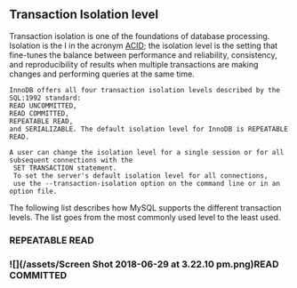 ## Transaction Isolation level

Transaction isolation is one of the foundations of database processing. Isolation is the I in the acronym [ACID](https://dev.mysql.com/doc/refman/8.0/en/glossary.html#glos_acid); the isolation level is the setting that fine-tunes the balance between performance and reliability, consistency, and reproducibility of results when multiple transactions are making changes and performing queries at the same time.

```
InnoDB offers all four transaction isolation levels described by the SQL:1992 standard: 
READ UNCOMMITTED, 
READ COMMITTED, 
REPEATABLE READ, 
and SERIALIZABLE. The default isolation level for InnoDB is REPEATABLE READ.
```

```
A user can change the isolation level for a single session or for all subsequent connections with the
 SET TRANSACTION statement. 
 To set the server's default isolation level for all connections, 
 use the --transaction-isolation option on the command line or in an option file.
```

The following list describes how MySQL supports the different transaction levels. The list goes from the most commonly used level to the least used.

### REPEATABLE READ

### 

### ![](/assets/Screen Shot 2018-06-29 at 3.22.10 pm.png)READ COMMITTED



